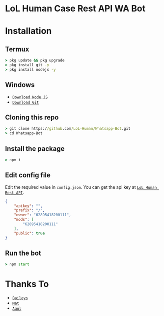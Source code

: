 # LoL Human Case Rest API WA Bot

# Installation

## Termux
```cmd
> pkg update && pkg upgrade
> pkg install git -y
> pkg install nodejs -y
```

## Windows
* [`Download Node JS`](https://nodejs.org/en/download/)
* [`Download Git`](https://git-scm.com/download/win)

## Cloning this repo
```cmd
> git clone https://github.com/LoL-Human/Whatsapp-Bot.git
> cd Whatsapp-Bot
```

## Install the package
```cmd
> npm i
```

## Edit config file
Edit the required value in `config.json`. You can get the api key at [`LoL Human Rest API`](https://api.lolhuman.xyz/).
```json
{
    "apikey": "",
    "prefix": "/",
    "owner": "62895418200111",
    "mods": [
        "62895418200111"
    ],
    "public": true
}
```

## Run the bot
```cmd
> npm start
```

# Thanks To
* [`Baileys`](https://github.com/adiwajshing/Baileys)
* [`Mat`](https://github.com/mamet8)
* [`Aqul`](https://github.com/zennn08)